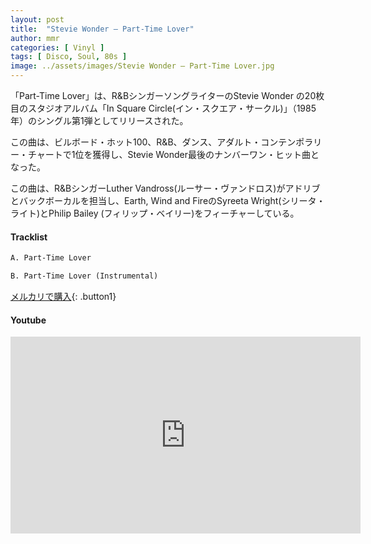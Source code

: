 ```yaml
---
layout: post
title:  "Stevie Wonder – Part-Time Lover"
author: mmr
categories: [ Vinyl ]
tags: [ Disco, Soul, 80s ]
image: ../assets/images/Stevie Wonder – Part-Time Lover.jpg
---
```


「Part-Time Lover」は、R&BシンガーソングライターのStevie Wonder の20枚目のスタジオアルバム「In Square Circle(イン・スクエア・サークル)」（1985年）のシングル第1弾としてリリースされた。

この曲は、ビルボード・ホット100、R&B、ダンス、アダルト・コンテンポラリー・チャートで1位を獲得し、Stevie Wonder最後のナンバーワン・ヒット曲となった。

この曲は、R&BシンガーLuther Vandross(ルーサー・ヴァンドロス)がアドリブとバックボーカルを担当し、Earth, Wind and FireのSyreeta Wright(シリータ・ライト)とPhilip Bailey (フィリップ・ベイリー)をフィーチャーしている。

#### Tracklist
```md
A. Part-Time Lover

B. Part-Time Lover (Instrumental)
```

[メルカリで購入](https://jp.mercari.com/item/m18724148534?afid=6142608987){: .button1}

#### Youtube
<iframe width="560" height="315" src="https://www.youtube.com/embed/JrfC5MMWzOE?si=Bu-zq5Xy_HeuuH3v" title="YouTube video player" frameborder="0" allow="accelerometer; autoplay; clipboard-write; encrypted-media; gyroscope; picture-in-picture; web-share" referrerpolicy="strict-origin-when-cross-origin" allowfullscreen></iframe>